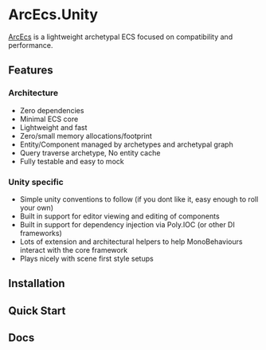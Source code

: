 # ArcEcs.Unity
[ArcEcs](https://github.com/huodianyan/Poly.ArcEcs) is a lightweight archetypal ECS focused on compatibility and performance.


## Features
### Architecture
- Zero dependencies
- Minimal ECS core
- Lightweight and fast
- Zero/small memory allocations/footprint
- Entity/Component managed by archetypes and archetypal graph
- Query traverse archetype, No entity cache
- Fully testable and easy to mock

### Unity specific
- Simple unity conventions to follow (if you dont like it, easy enough to roll your own)
- Built in support for editor viewing and editing of components
- Built in support for dependency injection via Poly.IOC (or other DI frameworks)
- Lots of extension and architectural helpers to help MonoBehaviours interact with the core framework
- Plays nicely with scene first style setups

## Installation

## Quick Start

## Docs
